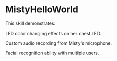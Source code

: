 # MistyHelloWorld
This skill demonstrates:

  LED color changing effects on her chest LED.
  
  Custom audio recording from Misty's microphone.
  
  Facial recognition ability with multiple users.
